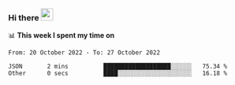 ### Hi there <a href="https://www.gautamkrishnar.com/"><img src="https://media.giphy.com/media/hvRJCLFzcasrR4ia7z/giphy.gif" width="25px"></a>

📊 **This week I spent my time on**

<!--START_SECTION:waka-->

```text
From: 20 October 2022 - To: 27 October 2022

JSON       2 mins          ███████████████████░░░░░░   75.34 %
Other      0 secs          ████░░░░░░░░░░░░░░░░░░░░░   16.18 %
```

<!--END_SECTION:waka-->
